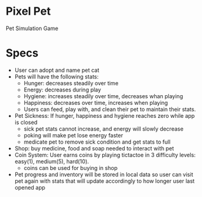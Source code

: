# Pixel Pet

Pet Simulation Game

# Specs

- User can adopt and name pet cat
- Pets will have the following stats: 
    - Hunger: decreases steadily over time
    - Energy: decreases during play
    - Hygiene: increases steadily over time, decreases whan playing
    - Happiness: decreases over time, increases when playing
    - Users can feed, play with, and clean their pet to maintain their stats.
- Pet Sickness: If hunger, happiness and hygiene reaches zero while app is closed
    - sick pet stats cannot increase, and energy will slowly decrease
    - poking will make pet lose energy faster
    - medicate pet to remove sick condition and get stats to full
- Shop: buy medicine, food and soap needed to interact with pet
- Coin System: User earns coins by playing tictactoe in 3 difficulty levels: easy(1), medium(5), hard(10).
    - coins can be used for buying in shop 
- Pet progress and inventory will be stored in local data so user can visit pet again with stats that will update accordingly to how longer user last opened app

